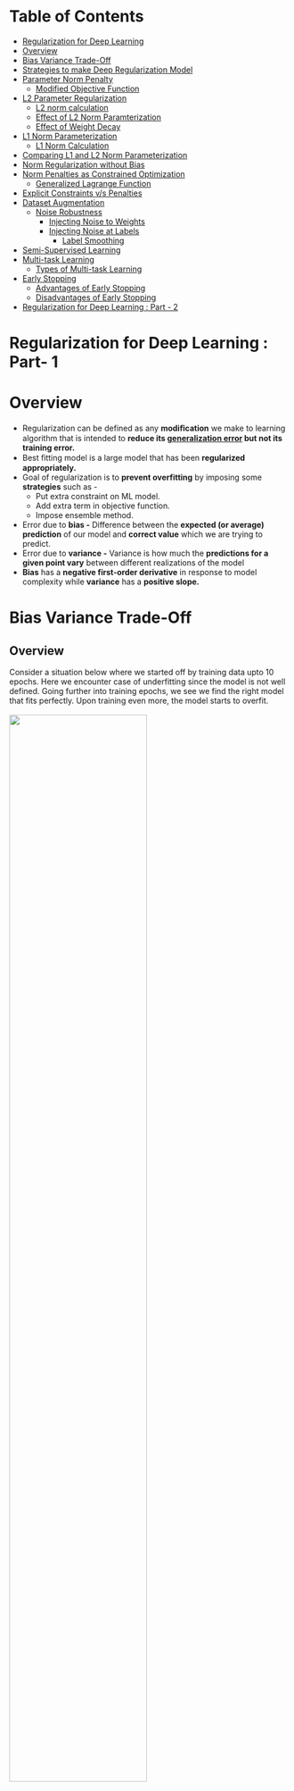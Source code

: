 Table of Contents
====================

- [Regularization for Deep Learning](#regularization-for-deep-learning)
- [Overview](#overview)
- [Bias Variance Trade-Off](#bias-variance-trade-off)
- [Strategies to make Deep Regularization Model](#strategies-to-make-deep-regularization-model)
- [Parameter Norm Penalty](#parameter-norm-penalty)
  * [Modified Objective Function](#modified-objective-function)
- [L2 Parameter Regularization](#l2-parameter-regularization)
  * [L2 norm calculation](#l2-norm-calculation)
  * [Effect of L2 Norm Paramterization](#effect-of-l2-norm-paramterization)
  * [Effect of Weight Decay](#effect-of-weight-decay)
- [L1 Norm Parameterization](#l1-norm-parameterization)
  * [L1 Norm Calculation](#l1-norm-calculation)
- [Comparing L1 and L2 Norm Parameterization](#comparing-l1-and-l2-norm-parameterization)
- [Norm Regularization without Bias](#norm-regularization-without-bias)
- [Norm Penalties as Constrained Optimization](#norm-penalties-as-constrained-optimization)
  * [Generalized Lagrange Function](#generalized-lagrange-function)
- [Explicit Constraints v/s Penalties](#explicit-constraints-v/s-penalties)
- [Dataset Augmentation](#dataset-augmentation)
  * [Noise Robustness](#noise-robustness)
    + [Injecting Noise to Weights](#injecting-noise-to-weights)
    + [Injecting Noise at Labels](#injecting-noise-at-labels)
      - [Label Smoothing](#label-smoothing)
- [Semi-Supervised Learning](#semi-supervised-learning)
- [Multi-task Learning](#multi-task-learning)
  * [Types of Multi-task Learning](#Types-of-Multi-task-Learning)
- [Early Stopping](#early-stopping)
  * [Advantages of Early Stopping](#advantages-of-early-stopping)
  * [Disadvantages of Early Stopping](#disadvantages-of-early-stopping)
- [Regularization for Deep Learning : Part - 2](https://github.com/purvasingh96/Deep-learning-with-neural-networks/blob/master/Notes/Ch_6_Regularization_for_Deep_Learning/Regularization_for_deep_learning_part_2.md)

# Regularization for Deep Learning : Part- 1
# Overview
* Regularization can be defined as any **modiﬁcation** we make to learning algorithm that is intended to **reduce its [generalization error](https://github.com/purvasingh96/Deep-learning-with-neural-networks/tree/master/Notes/Ch_4_Machine_Learning_Basics#capacity-overfitting-and-underfitting) but not its training error.**
* Best ﬁtting model is a large model that has been **regularized appropriately.**
* Goal of regularization is to **prevent overfitting** by imposing some **strategies** such as -
    * Put extra constraint on ML model.
    * Add extra term in objective function.
    * Impose ensemble method.
 * Error due to **bias -** Difference between the **expected (or average) prediction** of our model and **correct value** which we are trying to predict. 
 * Error due to **variance -** Variance is how much the **predictions for a given point vary** between different realizations of the model
 * **Bias** has a **negative first-order derivative** in response to model complexity while **variance** has a **positive slope.**
 
 # Bias Variance Trade-Off
 ## Overview
 Consider a situation below where we started off by training data upto 10 epochs. Here we encounter case of underfitting since the model is not well defined. Going further into training epochs, we see we find the right model that fits perfectly. Upon training even more, the model starts to overfit.<br><br>
  <img src="./images/graph_over_under_fit.png" width=70% height=70%></img>
 * An eﬀective regularizer is one that makes a proﬁtable trade, **reducing variance** signiﬁcantly while **not overly increasing bias.**<br>
 <img src="./images/01.bias_variance_trade_off.png"></img>
 
 ## Model Complexity Graph
 <img src="./images/early_stopping.png" width=50% height=50%></img><br><br>

# Strategies to make Deep Regularization Model
## Regularization Strategies
Consider a situation below where the goal is to split 2 points and find out which equation of line will do a better job at it?<br><br>
 <img src="./images/predicts_split_2_points.png" width=65% height=65%></img><br><br>
 Since the prediction of 2nd solution is more accurate, we might think that solution 2 is abetter fit than solution-1. But considering the case of overfitting, solution-1 is a better solution. Consider the activation function (sigmoid) of the 2 solutions below -<br><br>
<img src="./images/activation_function.png" width=65% height=65%></img><br><br>
Here, in case of solution-2, the derivative of sigmoid function will be too steep and will lead to overfitting. To overcome this problem, we should penalize large weights. This can be done by taking old error term and adding a term which is big when weights are big. This can be done in 2 ways -<br><br>
<img src="./images/l1_l2_regularization.png" width=65% height=65%></img><br><br>

## Parameter Norm Penalty
* Limits the model's capacity by **adding norm penalty Ω(θ)** parameter to objective function **J**. <br>
 <img src="./images/02.norm_penalities.png"></img>
* Does not modify the model in inference phase, but **adds penalties in learning phase**.
* Norm penalty **penalizes only weights**, leaving **biases unregularized.** 
* Also known as **Weight Decay.**

## Modified Objective Function
* ***w*** denotes all the weights that should be aﬀected by a norm penalty, **vector θ** denotes all the parameters, including both ***w*** and the **unregularized parameters.**
* Regularized objective function **decreases both J and θ.**
* Setting **α ∈[0, ∞)** to 0 results in **no regularization** and **larger values of α** corresponds to **more regularization**.

# L2 Parameter Regularization

* Commonly known as **Weight decay**, this regularization strategy drives **weights closer to origin.** by adding regularization term :<br>
<img src="./images/03.l2_norm_penalty.png"></img>

## L2 norm calculation
* Substituting **squared l2 norm** as penalty -<br>
<img src="./images/04.l2_norm_substitution.png"></img>

* Calculating **gradient** -<br>
<img src="./images/05.l2_weight_update.png"></img>

* Applying **weight update -**<br>
<img src="./images/06.l2_weight_update_2.png"></img><br>
<img src="./images/07.l2_weight_update_3.png"></img>

## Effect of L2 Norm Paramterization
* Making **quadratic approximation to objective function,** in the neighborhood of value of weights that obtains **minimal unregularized training cost,** w*<br>
<img src="./images/08.l2_minimum_training_cost.png"></img>
* **Quadratic approximation** of J gives <br>
<img src="./images/09.l2_quadratic_approximation.png"></img><br>
   * Here **H** refers to **positive sem-definite Hessian Matrix** of J w.r.t **w evaluated at** w* 
   * Minimum of J^ occurs when -<br>
   <img src="./images/10.l2_approximaton_minimal.png"></img><br>
   
## Effect of Weight Decay 
* Adding **weight decay gradient** to observe the effects of weight decay, where **w~ is location of minimum** -<br>
<img src="./images/11.l2_effect_of_weight_decay.png"></img><br>
* Since **H is real and symmetric,** we use **[Eigen decomposition](https://github.com/purvasingh96/Deep-learning-with-neural-networks/blob/ce2a66e2e4b4a6b44422ae15f1ac0f0d73c822df/Notes/Ch_1_Linear_algebra/Readme.md#eigen-decomposition)**  to decompose **H** into **diagonal matrix Λ** and an **orthonormal basis of eigenvectors,Q,** such that -<br>
 <img src="./images/13.eigen_decomposition.png"></img><br>
 * Component of w* that is aligned with **i-th eigenvector of H** is **rescaled by** a factor of **(λi/λi+α.)**
 * When **λi >> α**, eﬀect of regularization is **relatively small**.
 * Components with **λi << α**, will be shrunk to have **nearly zero magnitude**.
 * Only directions along which parameters contribute significantly to **reducing objective function are preserved intact.** 
  <img src="./images/14.effect_of_weight_decay.png"></img><br>

# L1 Norm Parameterization
* L1 weight decay controls **strength of regularization by scaling penalty Ω using a positive hyperparameter α**. Formally, L1 regularization on the model parameter **w** is deﬁned as<br>
<img src="./images/15.l1_regularization.png"></img>

## L1 Norm Calculation
* Subsituting **L1 norm to Ω(θ)**<br>
<img src="./images/16.l1_objective_function.png"></img>
* Calculating **gradient**<br>
<img src="./images/17.l1_gradient.png"></img>
* L1 regularized objective function **decomposed into a sum over the parameters** <br>
<img src="./images/18.l1_decomposition_over_params.png"></img>
* Problem of solving the above equation has a analytical solution of following form <br>
<img src="./images/19.minimize_function.png"></img>
   * <img src="./images/20.case1_1.png"></img><img src="./images/21.case_1_2.png"></img>: Here optimal value of **wi** under regularized objective function would be <img src="./images/23.case1_3.png"></img>
   * <img src="./images/20.case1_1.png"></img><img src="./images/22.case_2_2.png"></img>: Regularization **shifts wi to direction by distance equal to** <img src="./images/24.case_2_2.png"></img>
   
# Comparing L1 and L2 Norm Parameterization
<img src="./images/l1_vs_l2.png" width=65% height=65%></img><br><br>
> [L1 and L2 Regularization Methods](https://towardsdatascience.com/l1-and-l2-regularization-methods-ce25e7fc831c)
>The key difference between these techniques is that L1 shrinks the less important feature’s coefficient to zero thus, removing some feature altogether. So, this works well for feature selection in case we have a huge number of features.
>
* L1 norm is commonly used in ML if **difference between zero and non-zero elements is very important.**

* **Sparsity** refers to the fact that some parameters have an **optimal value of zero.** In this context, L1 parameterization is **more sparse than L2** parameterization and can cause parameters to become 0 **for large values of α.**

* **Sparsity** of L1 norm helps in **feature-selection, e.g. LASSO**, which integrates **L1 penalty with linear model** and a **least-squares cost function**. The L1 penalty causes a subset of the **weights to become zero**, suggesting that the corresponding **features may safely be discarded.** 

# Norm Regularization without Bias
* Usually **bias** of each weight is **excluded in penalty terms**<br>
<img src="./images/25.regularization_without_bias.png"></img>
* The biases require **less data** to fit than the weights.
* Each **weight specifies** how **two variables interact**, while **bias specifies** how **one variable** interacts.
* Regularization of bias parameter can cause **under-fitting.**

# Norm Penalties as Constrained Optimization
* Sometimes, we may wish to find **maximal/minimal value of f(x), for value of x in some set S.** To express function with **constrained condition** is difficult.<br>
<img src="./images/26.norms_with_constrains.png"></img>

## Generalized Lagrange Function
* Generalized Lagrange function is given by -<br>
<img src="./images/27.generalized_lagrange.png"></img>
* The **constraint region** for above lagrange can be defined as <br>
<img src="./images/28.gen_lag_constrains.png"></img>
* **Solution (optimal x value)** for above lagrange equation can be found by solving - <br>
<img src="./images/30.constrains_2.png"></img>
* Therefore, **cost function regulaized by norm penalty** is given by - <br>
<img src="./images/31.reg_function_with_constrains.png"></img>
* The **generalized function when we want to constrain Ω(θ) to be less than some constant k, we could construct a generalized Lagrange function**<br>
<img src="./images/29.lagrange_with_constrains.png"></img>
* The solution to **above constraint problem is given by**<br>
<img src="./images/32.solution_to_constrained_lagrange.png"></img>
* **α must increase** whenever **Ω(θ) > k** and **decrease** whenever **Ω(θ) < k.**
* Effect of constraints can be seen by **fixing** α* and viewing problem as **function of θ**<br>
<img src="./images/33.effect_of_constraints.png"></img>
   * Value of α* **does not directly tell us value of k.**
   * We can **solve for k**, but the **relationship** between k and α* **depends on form of J.**
   * **Larger α** will result in **smaller constraint** region.
   * **Smaller α** will result in **larger constraint** region.

# Explicit Constraints v/s Penalties
* For example, in **stochastic gradient descent**, we take a step downhill on J(θ) and then **project θ back to nearest point that satisﬁes Ω(θ)< k**, thus saving us from finding value of **α coressponding to k**.<br><br>
* **Penalties** can cause **nonconvex optimization procedures** (unbounded objective function, or optimal solution is the "global optimum" across all feasible regions.) to get stuck in **local minima** corresponding to **small θ.**<br><br>
   * This manifests as **training neural-net with dead-units.**<br>
   * Dead-units **contribute very less to learning of NN**, since weights going in and out of them are very small.<br>
   * **Explicit constraints with reporjection** work better since they **avoid weights to approach origin.**<br>
   * Explict constraints come into picture when **weights become larger and try to leave constraint region.**<br>

# Dataset Augmentation
The best way to make a machine learning model generalize better is to train it on **more data**.**Data augmentation** is a way of **creating fake data** and adding it to training set.<br>
<img src="./images/34.data_augmentation.png"></img>

## Noise Robustness
### Injecting Noise to Weights
* Consider the regression setting, where we wish to **train functionˆy(x)** that maps set of features x to a scalar using the **least-squares cost function** between the model predictions ˆy(x) and the true values y:
* Now assuming we add some random peturbation, <img src="./images/36.peturbation.png"></img> of **network weights.**
* Denoting **peturbed model as **<img src="./images/37.peturbed_model.png"></img>
* Below diagram shows **how objective function changes before and after adding noise to weights**
* Injecting **noise weights** makes model relatively **insensitive to small variations in weights.**<br>
<img src="./images/39.noise_robustness.png"></img>

### Injecting Noise at Labels
* Most datasets have some number of **mistakes in their y labels**. It can be **harmful to maximize log p(y | x) when y is a mistake.**

#### Label Smoothing
* Assuming for small constant ε,  training set label **y is correct with probability 1− ε**.
* Label smoothing, **regularizes model** based on **softmax with k output values** by replacing the **hard 0 and 1** classiﬁcation targets with **targets of ε/k−1and 1− ε, respectively**.
<img src="./images/40.noise_injection_for_labels.png"></img>

# Semi-Supervised Learning
* Semi-supervised learning basically represents learning of a function **h=f(x)** so that examples from the **same class have similar representations.**
* Instead of having **separate unsupervised and supervised components** in model, one can construct models in which a **generative model of either P(x) or P(x, y)** shares parameters with a **discriminative model of P(y | x)**. 
* One can then **trade oﬀ the supervised criterion−log P(y | x)** with the **unsupervised or generative one** (such as−log P(x) or−log P(x, y))
* E.g.**P.C.A**

# Multi-task Learning
* Way to **improve generalization** by **pooling examples arising out of several tasks**. 
* Below diagram shows multi-tasking example where diﬀerent **supervised tasks** share the **same input x** and **intermediate-level representation h**.
* Optimizes more than one **cost functions.**
* Improving generalization by **leveraging domain specific information** contained in training data
* Model has following 2 parts and associated parameters
   * **Task-speciﬁc parameters** - beneﬁt from the examples of their task to achieve good generalization.
   * **Generic parameters** - which beneﬁt from thepooled data of all the tasks
<img src="./images/41.multi_task_learning.png"></img>
## Types of Multi-task Learning
 * **Hard-parameter sharing :** 
   * Greatly reduces risk of **over-fitting**
   * Similar concept of **bagging**.<br>
   <img src="./images/43.Hard_MTL.png"></img><br>
 * **Soft paramtere sharing :**
   * Take the role of **regularization**.<br>
   <img src="./images/43.soft_mtl.png"></img><br>

# Early Stopping
* **Motivation :** When training large models with sufficient **representational capacity**, with time, **training error decreases** but **validation set error begins to rise again.**<br>
* Therefore, instead of returning latest parameters, we keep a **copy of model parameters** every time error on validation set improves **(model hits the lowest validation set error)**.<br>
* Algorithm **terminates when no parameters have improved** over the best recorded validation error **for some pre-speciﬁed number of iterations.** This is called **Early Stopping.** (effective hyper-parameter selection)<br>
* Controls **effective capacity** of model.
* Excessive training **can cause over-fitting.**<br>
<img src="./images/42.extra_training_causes_overfitting.png"></img>

## Advantages of Early Stopping
* Early stopping requires **no change in training proceedure/objective function/set of allowable parameter values** (the learning dynamics).<br>
* Early stopping can be used **alone or in conjunction** with other regularization strategies.<br>
* Early stopping requires **validation data set**(extra data not included with training data). Exploiting this data requires **extra training** after initial training. Following are 2 strategies used for 2nd training -<br>
   * Initialize model again and train all data. For 2nd training round, train data for same #steps as early-stopping predicted. <br>
      * No good way of knowing whether to train for **same #paramter updates or same #passes** through dataset.<br>
   * Keep parameters obtained from 1st training round and then continue training using all data.<br>
      * Monitor **average loss function on validation set** and continue training till it **falls below** the value of training set **objective at which early stopping procedure halted**. <br>
      * **Prevents high cost** of re-training model from scratch.<br>
      * May **not ever terminate**, if objective on validation set never reaches the target value.<br>

## Disadvantages of Early Stopping
* Expensive **cost of selecting effective hyperparameter**. 
* Additional **cost to maintain copy** of model parameters.














   
   
   






